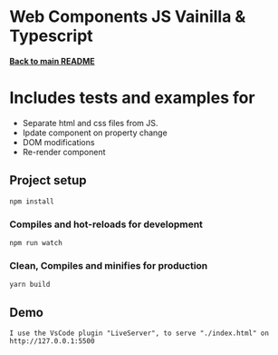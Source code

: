 # Web Components JS Vainilla & Typescript
 [**Back to main README**](../README.md)

# Includes tests and examples for
- Separate html and css files from JS.
- Ipdate component on property change
- DOM modifications
- Re-render component

## Project setup
```
npm install
```

### Compiles and hot-reloads for development
```
npm run watch
```

### Clean, Compiles and minifies for production
```
yarn build
```


## Demo
```
I use the VsCode plugin "LiveServer", to serve "./index.html" on http://127.0.0.1:5500 
```